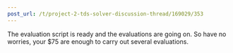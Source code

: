 ```yaml
---
post_url: /t/project-2-tds-solver-discussion-thread/169029/353
---
```

The evaluation script is ready and the evaluations are going on. So have no worries, your $75 are enough to carry out several evaluations.
